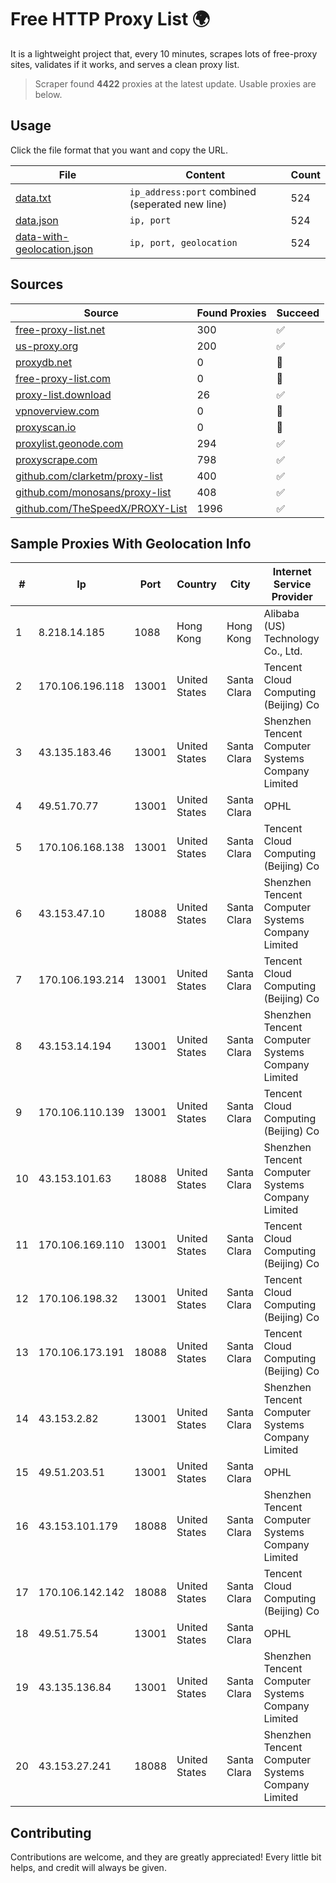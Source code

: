 
# Free HTTP Proxy List 🌍

It is a lightweight project that, every 10 minutes, scrapes lots of free-proxy sites, validates if it works, and serves a clean proxy list.


> Scraper found **4422** proxies at the latest update. Usable proxies are below.

## Usage

Click the file format that you want and copy the URL.


|File|Content|Count|
|----|-------|-----|
|[data.txt](https://raw.githubusercontent.com/themiralay/Proxy-List-World/master/data.txt)|`ip_address:port` combined (seperated new line)|524|
|[data.json](https://raw.githubusercontent.com/themiralay/Proxy-List-World/master/data.json)|`ip, port`|524|
|[data-with-geolocation.json](https://raw.githubusercontent.com/themiralay/Proxy-List-World/master/data-with-geolocation.json)|`ip, port, geolocation`|524|

## Sources

|Source|Found Proxies|Succeed|
|------|-------------|-------|
|[free-proxy-list.net](https://free-proxy-list.net)|300|✅|
|[us-proxy.org](https://www.us-proxy.org)|200|✅|
|[proxydb.net](http://proxydb.net)|0|🚫|
|[free-proxy-list.com](https://free-proxy-list.com/?page=&port=&type%5B%5D=http&type%5B%5D=https&up_time=0&search=Search)|0|🚫|
|[proxy-list.download](https://www.proxy-list.download/HTTP)|26|✅|
|[vpnoverview.com](https://vpnoverview.com/privacy/anonymous-browsing/free-proxy-servers)|0|🚫|
|[proxyscan.io](https://www.proxyscan.io)|0|🚫|
|[proxylist.geonode.com](https://proxylist.geonode.com/api/proxy-list?limit=300&page=1&sort_by=lastChecked&sort_type=desc&protocols=http,https)|294|✅|
|[proxyscrape.com](https://api.proxyscrape.com/v2/?request=displayproxies&protocol=http&timeout=10000&country=all&ssl=all&anonymity=all)|798|✅|
|[github.com/clarketm/proxy-list](https://raw.githubusercontent.com/clarketm/proxy-list/master/proxy-list-raw.txt)|400|✅|
|[github.com/monosans/proxy-list](https://raw.githubusercontent.com/monosans/proxy-list/main/proxies/http.txt)|408|✅|
|[github.com/TheSpeedX/PROXY-List](https://raw.githubusercontent.com/TheSpeedX/PROXY-List/master/http.txt)|1996|✅|


## Sample Proxies With Geolocation Info

|#|Ip|Port|Country|City|Internet Service Provider|
|-|--|----|-------|----|-------------------------|
|1|8.218.14.185|1088|Hong Kong|Hong Kong|Alibaba (US) Technology Co., Ltd.|
|2|170.106.196.118|13001|United States|Santa Clara|Tencent Cloud Computing (Beijing) Co|
|3|43.135.183.46|13001|United States|Santa Clara|Shenzhen Tencent Computer Systems Company Limited|
|4|49.51.70.77|13001|United States|Santa Clara|OPHL|
|5|170.106.168.138|13001|United States|Santa Clara|Tencent Cloud Computing (Beijing) Co|
|6|43.153.47.10|18088|United States|Santa Clara|Shenzhen Tencent Computer Systems Company Limited|
|7|170.106.193.214|13001|United States|Santa Clara|Tencent Cloud Computing (Beijing) Co|
|8|43.153.14.194|13001|United States|Santa Clara|Shenzhen Tencent Computer Systems Company Limited|
|9|170.106.110.139|13001|United States|Santa Clara|Tencent Cloud Computing (Beijing) Co|
|10|43.153.101.63|18088|United States|Santa Clara|Shenzhen Tencent Computer Systems Company Limited|
|11|170.106.169.110|13001|United States|Santa Clara|Tencent Cloud Computing (Beijing) Co|
|12|170.106.198.32|13001|United States|Santa Clara|Tencent Cloud Computing (Beijing) Co|
|13|170.106.173.191|18088|United States|Santa Clara|Tencent Cloud Computing (Beijing) Co|
|14|43.153.2.82|13001|United States|Santa Clara|Shenzhen Tencent Computer Systems Company Limited|
|15|49.51.203.51|13001|United States|Santa Clara|OPHL|
|16|43.153.101.179|18088|United States|Santa Clara|Shenzhen Tencent Computer Systems Company Limited|
|17|170.106.142.142|18088|United States|Santa Clara|Tencent Cloud Computing (Beijing) Co|
|18|49.51.75.54|13001|United States|Santa Clara|OPHL|
|19|43.135.136.84|13001|United States|Santa Clara|Shenzhen Tencent Computer Systems Company Limited|
|20|43.153.27.241|18088|United States|Santa Clara|Shenzhen Tencent Computer Systems Company Limited|



## Contributing

Contributions are welcome, and they are greatly appreciated! Every
little bit helps, and credit will always be given.


